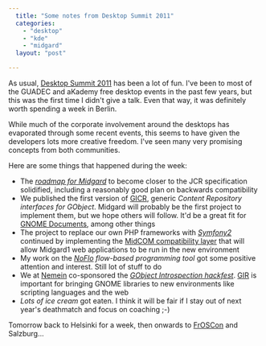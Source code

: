 ```yaml
---
  title: "Some notes from Desktop Summit 2011"
  categories: 
    - "desktop"
    - "kde"
    - "midgard"
  layout: "post"

---
```

As usual, [Desktop Summit 2011](https://desktopsummit.org/) has been a lot of fun. I've been to most of the GUADEC and aKademy free desktop events in the past few years, but this was the first time I didn't give a talk. Even that way, it was definitely worth spending a week in Berlin.

While much of the corporate involvement around the desktops has evaporated through some recent events, this seems to have given the developers lots more creative freedom. I've seen many very promising concepts from both communities.

Here are some things that happened during the week:

* The *[roadmap for Midgard](http://lists.midgard-project.org/pipermail/dev/2011-August/003045.html)* to become closer to the JCR specification solidified, including a reasonably good plan on backwards compatibility
* We published the first version of [GICR](https://github.com/midgardproject/GICR), generic *Content Repository interfaces for GObject*. Midgard will probably be the first project to implement them, but we hope others will follow. It'd be a great fit for [GNOME Documents](https://live.gnome.org/Design/Apps/Documents), among other things
* The project to replace our own PHP frameworks with *[Symfony2](http://symfony.com/)* continued by implementing the [MidCOM compatibility layer](https://github.com/bergie/MidgardMidcomCompatBundle) that will allow Midgard1 web applications to be run in the new environment
* My work on the *[NoFlo](https://github.com/bergie/noflo) flow-based programming tool* got some positive attention and interest. Still lot of stuff to do
* We at [Nemein](http://nemein.com/) co-sponsored the *[GObject Introspection hackfest](https://live.gnome.org/Hackfests/Introspection2011)*. [GIR](https://live.gnome.org/GObjectIntrospection/) is important for bringing GNOME libraries to new environments like scripting languages and the web
* *Lots of ice cream* got eaten. I think it will be fair if I stay out of next year's deathmatch and focus on coaching ;-)

Tomorrow back to Helsinki for a week, then onwards to [FrOSCon](http://froscon.de/) and Salzburg...